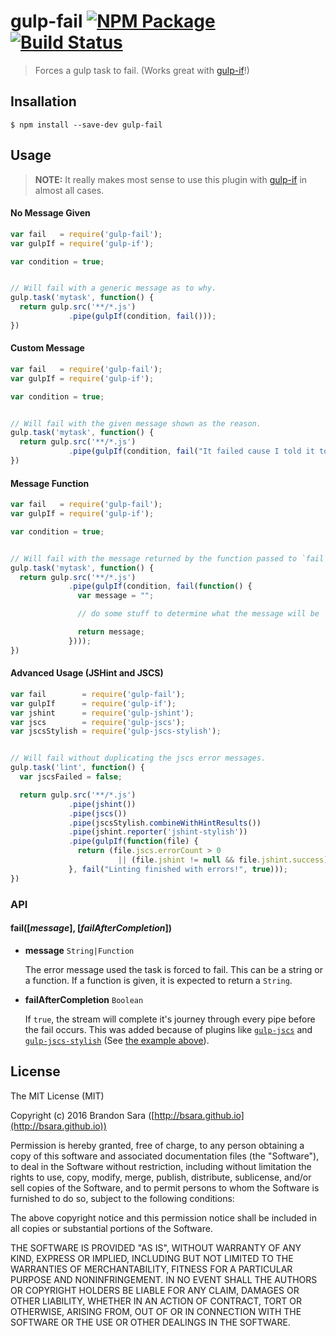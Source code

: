 # gulp-fail [![NPM Package](https://img.shields.io/npm/v/gulp-fail.svg?style=flat-square)](https://www.npmjs.com/package/gulp-fail) [![Build Status](https://img.shields.io/travis/bsara/gulp-fail.svg?style=flat-square)](https://travis-ci.org/bsara/gulp-fail)

> Forces a gulp task to fail. (Works great with [gulp-if][gi]!)



## Insallation

    $ npm install --save-dev gulp-fail



## Usage

> **NOTE:** It really makes most sense to use this plugin with [gulp-if][gi] in almost all cases.


#### No Message Given

```javascript
var fail   = require('gulp-fail');
var gulpIf = require('gulp-if');

var condition = true;


// Will fail with a generic message as to why.
gulp.task('mytask', function() {
  return gulp.src('**/*.js')
             .pipe(gulpIf(condition, fail()));
})
```


#### Custom Message

```javascript
var fail   = require('gulp-fail');
var gulpIf = require('gulp-if');

var condition = true;


// Will fail with the given message shown as the reason.
gulp.task('mytask', function() {
  return gulp.src('**/*.js')
             .pipe(gulpIf(condition, fail("It failed cause I told it to! ...Hooray?")));
})
```


#### Message Function

```javascript
var fail   = require('gulp-fail');
var gulpIf = require('gulp-if');

var condition = true;


// Will fail with the message returned by the function passed to `fail`.
gulp.task('mytask', function() {
  return gulp.src('**/*.js')
             .pipe(gulpIf(condition, fail(function() {
               var message = "";

               // do some stuff to determine what the message will be

               return message;
             })));
})
```


#### Advanced Usage (JSHint and JSCS)

```javascript
var fail        = require('gulp-fail');
var gulpIf      = require('gulp-if');
var jshint      = require('gulp-jshint');
var jscs        = require('gulp-jscs');
var jscsStylish = require('gulp-jscs-stylish');


// Will fail without duplicating the jscs error messages.
gulp.task('lint', function() {
  var jscsFailed = false;

  return gulp.src('**/*.js')
             .pipe(jshint())
             .pipe(jscs())
             .pipe(jscsStylish.combineWithHintResults())
             .pipe(jshint.reporter('jshint-stylish'))
             .pipe(gulpIf(function(file) {
               return (file.jscs.errorCount > 0
                        || (file.jshint != null && file.jshint.success));
             }, fail("Linting finished with errors!", true)));
})
```



### API

#### fail([_message_], [_failAfterCompletion_])

- **message** `String|Function`

  The error message used the task is forced to fail. This can be a string or a function.
  If a function is given, it is expected to return a `String`.

- **failAfterCompletion** `Boolean`

  If `true`, the stream will complete it's journey through every pipe before the fail occurs.
  This was added because of plugins like [`gulp-jscs`](https://www.npmjs.com/package/gulp-jscs)
  and [`gulp-jscs-stylish`](https://www.npmjs.com/package/gulp-jscs-stylish) (See [the example
  above](#advanced-usage-jshint-and-jscs)).



## License

The MIT License (MIT)

Copyright (c) 2016 Brandon Sara ([http://bsara.github.io](http://bsara.github.io))

Permission is hereby granted, free of charge, to any person obtaining a copy
of this software and associated documentation files (the "Software"), to deal
in the Software without restriction, including without limitation the rights
to use, copy, modify, merge, publish, distribute, sublicense, and/or sell
copies of the Software, and to permit persons to whom the Software is
furnished to do so, subject to the following conditions:

The above copyright notice and this permission notice shall be included in
all copies or substantial portions of the Software.

THE SOFTWARE IS PROVIDED "AS IS", WITHOUT WARRANTY OF ANY KIND, EXPRESS OR
IMPLIED, INCLUDING BUT NOT LIMITED TO THE WARRANTIES OF MERCHANTABILITY,
FITNESS FOR A PARTICULAR PURPOSE AND NONINFRINGEMENT. IN NO EVENT SHALL THE
AUTHORS OR COPYRIGHT HOLDERS BE LIABLE FOR ANY CLAIM, DAMAGES OR OTHER
LIABILITY, WHETHER IN AN ACTION OF CONTRACT, TORT OR OTHERWISE, ARISING FROM,
OUT OF OR IN CONNECTION WITH THE SOFTWARE OR THE USE OR OTHER DEALINGS IN
THE SOFTWARE.






[gi]: https://www.npmjs.com/package/gulp-if "gulp-if plugin"
